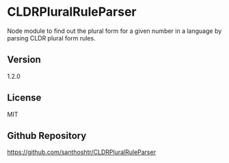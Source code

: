 # CLDRPluralRuleParser

Node module to find out the plural form for a given number in a language by parsing CLDR plural form rules.

## Version

1.2.0

## License

MIT

## Github Repository

<https://github.com/santhoshtr/CLDRPluralRuleParser>
